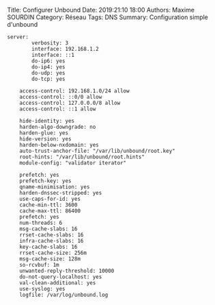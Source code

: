 Title: Configurer Unbound
Date: 2019:21:10 18:00
Authors: Maxime SOURDIN
Category: Réseau
Tags: DNS
Summary: Configuration simple d'unbound

    server:
            verbosity: 3
            interface: 192.168.1.2
            interface: ::1
            do-ip6: yes
            do-ip4: yes
            do-udp: yes
            do-tcp: yes

        access-control: 192.168.1.0/24 allow
        access-control: ::0/0 allow
        access-control: 127.0.0.0/8 allow
        access-control: ::1 allow

        hide-identity: yes
        harden-algo-downgrade: no
        harden-glue: yes
        hide-version: yes
        harden-below-nxdomain: yes
        auto-trust-anchor-file: "/var/lib/unbound/root.key"
        root-hints: "/var/lib/unbound/root.hints"
        module-config: "validator iterator"

        prefetch: yes
        prefetch-key: yes
        qname-minimisation: yes
        harden-dnssec-stripped: yes
        use-caps-for-id: yes
        cache-min-ttl: 3600
        cache-max-ttl: 86400
        prefetch: yes
        num-threads: 6
        msg-cache-slabs: 16
        rrset-cache-slabs: 16
        infra-cache-slabs: 16
        key-cache-slabs: 16
        rrset-cache-size: 256m
        msg-cache-size: 128m
        so-rcvbuf: 1m
        unwanted-reply-threshold: 10000
        do-not-query-localhost: yes
        val-clean-additional: yes
        use-syslog: yes
        logfile: /var/log/unbound.log
